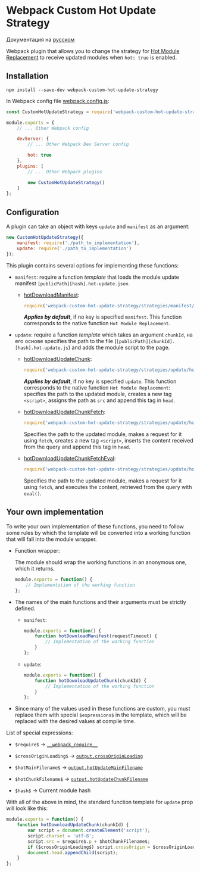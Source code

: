 # Webpack Custom Hot Update Strategy

Документация на [русском](./README.RU.md)

Webpack plugin that allows you to change the strategy for [Hot Module Replacement](https://webpack.js.org/guides/hot-module-replacement/) to receive updated modules when `hot: true` is enabled.

## Installation

`npm install --save-dev webpack-custom-hot-update-strategy`

In Webpack config file [webpack.config.js](./webpack.config.js):

```js
const CustomHotUpdateStrategy = require('webpack-custom-hot-update-strategy');

module.exports = {
    // ... Other Webpack config

    devServer: {
        // ... Other Webpack Dev Server config

        hot: true
    },
    plugins: [
        // ... Other Webpack plugins

        new CustomHotUpdateStrategy()
    ]
};
```

## Configuration

A plugin can take an object with keys `update` and `manifest` as an argument:

```js
new CustomHotUpdateStrategy({
    manifest: require('./path_to_implementation'),
    update: require('./path_to_implementation')
});
```

This plugin contains several options for implementing these functions:

-   `manifest`: require a function _template_ that loads the module update manifest `[publicPath][hash].hot-update.json`.

    -   [hotDownloadManifest](./strategies/manifest/hotDownloadManifest.js):

        ```js
        require('webpack-custom-hot-update-strategy/strategies/manifest/hotDownloadManifest');
        ```

        **_Applies by default_**, if no key is specified `manifest`. This function corresponds to the native function `Hot Module Replacement`.

-   `update`: require a function _template_ which takes an argument `chunkId`, на его основе specifies the path to the file (`[publicPath][chunkId].[hash].hot-update.js`) and adds the module script to the page.

    -   [hotDownloadUpdateChunk](./strategies/update/hotDownloadUpdateChunk.js):

        ```js
        require('webpack-custom-hot-update-strategy/strategies/update/hotDownloadUpdateChunk');
        ```

        **_Applies by default_**, if no key is specified `update`. This function corresponds to the native function `Hot Module Replacement`: specifies the path to the updated module, creates a new tag `<script>`, assigns the path as `src` and append this tag in `head`.

    -   [hotDownloadUpdateChunkFetch](./strategies/update/hotDownloadUpdateChunkFetch.js):

        ```js
        require('webpack-custom-hot-update-strategy/strategies/update/hotDownloadUpdateChunkFetch');
        ```

        Specifies the path to the updated module, makes a request for it using `fetch`, creates a new tag `<script>`, inserts the content received from the query and append this tag in `head`.

    -   [hotDownloadUpdateChunkFetchEval](./strategies/update/hotDownloadUpdateChunkFetchEval.js):

        ```js
        require('webpack-custom-hot-update-strategy/strategies/update/hotDownloadUpdateChunkFetchEval');
        ```

        Specifies the path to the updated module, makes a request for it using `fetch`, and executes the content, retrieved from the query with `eval()`.

## Your own implementation

To write your own implementation of these functions, you need to follow some rules by which the template will be converted into a working function that will fall into the module wrapper.

-   Function wrapper:

    The module should wrap the working functions in an anonymous one, which it returns.

    ```js
    module.exports = function() {
        // Implementation of the working function
    };
    ```

-   The names of the main functions and their arguments must be strictly defined.

    -   `manifest`:

        ```js
        module.exports = function() {
            function hotDownloadManifest(requestTimeout) {
                // Implementation of the working function
            }
        };
        ```

    -   `update`:
        ```js
        module.exports = function() {
            function hotDownloadUpdateChunk(chunkId) {
                // Implementation of the working function
            }
        };
        ```

-   Since many of the values used in these functions are custom, you must replace them with special `$expressions$` in the template, which will be replaced with the desired values at compile time.

List of special expressions:

-   `$require$` -> [`__webpack_require__`](https://webpack.js.org/api/module-variables/#__webpack_require__-webpack-specific)

-   `$crossOriginLoading$` -> [`output.crossOriginLoading`](https://webpack.js.org/configuration/output/#outputcrossoriginloading)

-   `$hotMainFilename$` -> [`output.hotUpdateMainFilename`](https://webpack.js.org/configuration/output/#outputhotupdatemainfilename)

-   `$hotChunkFilename$` -> [`output.hotUpdateChunkFilename`](https://webpack.js.org/configuration/output/#outputhotupdatechunkfilename)

-   `$hash$` -> Current module hash

With all of the above in mind, the standard function template for `update` prop will look like this:

```js
module.exports = function() {
    function hotDownloadUpdateChunk(chunkId) {
        var script = document.createElement('script');
        script.charset = 'utf-8';
        script.src = $require$.p + $hotChunkFilename$;
        if ($crossOriginLoading$) script.crossOrigin = $crossOriginLoading$;
        document.head.appendChild(script);
    }
};
```

